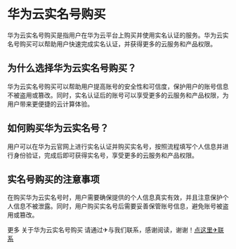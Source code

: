 # 华为云实名号购买

华为云实名号购买是指用户在华为云平台上购买并使用实名认证的服务。华为云实名号购买可以帮助用户快速完成实名认证，并获得更多的云服务和产品权限。

## 为什么选择华为云实名号购买？

华为云实名号购买可以帮助用户提高账号的安全性和可信度，保护用户的账号信息不被盗用或篡改。同时，实名认证后的账号可以享受更多的云服务和产品权限，为用户带来更便捷的云计算体验。

## 如何购买华为云实名号？

用户可以在华为云官网上进行实名认证并购买实名号，按照流程填写个人信息并进行身份验证，完成后即可获得实名号，享受更多的云服务和产品权限。

## 实名号购买的注意事项

在购买华为云实名号时，用户需要确保提供的个人信息真实有效，并且注意保护个人信息不被泄露。同时，用户购买实名号后需要妥善保管账号信息，避免账号被盗用或篡改。

更多 关于华为云实名号购买 请通过✈与我们联系，感谢阅读，谢谢！[点这里✈联系](https://a.k02.cc)